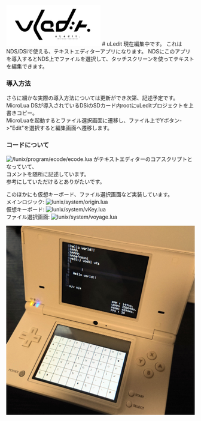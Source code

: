 <img src="https://raw.githubusercontent.com/737c/uLedit/refs/heads/main/ergegrth.png" width="50%" height="50%">
# uLedit
現在編集中です。  
これはNDS/DSiで使える、テキストエディターアプリになります。  
NDSにこのアプリを導入するとNDS上でファイルを選択して、タッチスクリーンを使ってテキストを編集できます。  

### 導入方法
さらに細かな実際の導入方法については更新ができ次第、記述予定です。  
MicroLua DSが導入されているDSiのSDカード内rootにuLeditプロジェクトを上書きコピー。  
MicroLuaを起動するとファイル選択画面に遷移し、ファイル上でYボタン->"Edit"を選択すると編集画面へ遷移します。  

### コードについて
![/lunix/program/ecode/ecode.lua](https://github.com/737c/uLedit/blob/main/lunix/program/ecode/ecode.lua) がテキストエディターのコアスクリプトとなっていて、  
コメントを随所に記述しています。  
参考にしていただけるとありがたいです。  

このほかにも仮想キーボード、ファイル選択画面など実装しています。  
メインロジック: ![lunix/system/origin.lua](https://github.com/737c/uLedit/blob/main/lunix/system/origin.lua)  
仮想キーボード: ![lunix/system/vKey.lua](https://github.com/737c/uLedit/blob/main/lunix/system/vKey.lua)  
ファイル選択画面: ![lunix/system/voyage.lua](https://github.com/737c/uLedit/blob/main/lunix/system/voyage.lua)  

![NDS テキスト編集画面](https://raw.githubusercontent.com/737c/uLedit/refs/heads/main/DSC_1687%7E3.JPG)  

